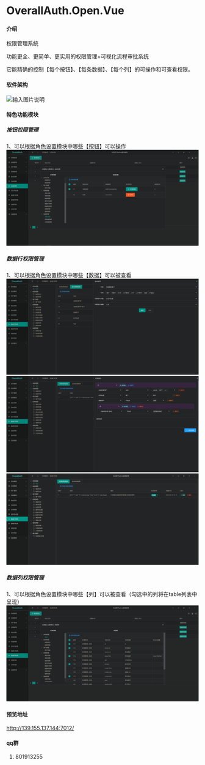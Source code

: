 # OverallAuth.Open.Vue

#### 介绍
权限管理系统

功能更全、更简单、更实用的权限管理+可视化流程审批系统

它能精确的控制【每个按钮】、【每条数据】、【每个列】的可操作和可查看权限。

#### 软件架构
![输入图片说明](https://foruda.gitee.com/images/1722042582385483232/c0ce68dd_776816.png "系统架构.png")

#### 特色功能模块

##### 按钮权限管理
 1、可以根据角色设置模块中哪些【按钮】可以操作
![输入图片说明](3%E8%AE%BE%E7%BD%AE%E8%A7%92%E8%89%B2%E6%8C%89%E9%92%AE%E6%9D%83%E9%99%90.png)

##### 数据行权限管理
  1、可以根据角色设置模块中哪些【数据】可以被查看
![输入图片说明](6%E8%8F%9C%E5%8D%95%E8%A1%8C%E6%9D%83%E9%99%90%E5%9F%BA%E7%A1%80%E8%AE%BE%E7%BD%AE.png)
![输入图片说明](7%E8%8F%9C%E5%8D%95%E8%A1%8C%E6%9D%83%E9%99%90%E8%A7%84%E5%88%99%E9%85%8D%E7%BD%AE.png)
![输入图片说明](8%E8%8F%9C%E5%8D%95%E6%95%B0%E6%8D%AE%E8%A1%8C%E6%9D%83%E9%99%90%E8%AE%BE%E7%BD%AE.png)

##### 数据列权限管理
1、可以根据角色设置模块中哪些【列】可以被查看（勾选中的列将在table列表中呈现）
![输入图片说明](5%E8%AE%BE%E7%BD%AE%E8%A7%92%E8%89%B2%E6%98%BE%E7%A4%BA%E5%88%97%E6%9D%83%E9%99%90.png)


#### 预览地址
http://139.155.137.144:7012/

#### qq群
1.  801913255